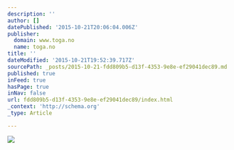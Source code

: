 ```yaml
---
description: ''
author: []
datePublished: '2015-10-21T20:06:04.006Z'
publisher:
  domain: www.toga.no
  name: toga.no
title: ''
dateModified: '2015-10-21T19:52:39.717Z'
sourcePath: _posts/2015-10-21-fdd809b5-d13f-4353-9e8e-ef29041dec89.md
published: true
inFeed: true
hasPage: true
inNav: false
url: fdd809b5-d13f-4353-9e8e-ef29041dec89/index.html
_context: 'http://schema.org'
_type: Article

---
```

![](http://www.toga.no/wp-content/uploads/2011/01/0058.jpg)